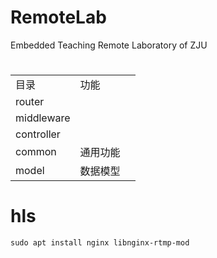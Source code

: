 # RemoteLab
Embedded Teaching Remote Laboratory of ZJU


# 
||||
|-|-|-|
|目录|功能||
|router
|middleware|
|controller
|common|通用功能
|model| 数据模型


# hls
```shell
sudo apt install nginx libnginx-rtmp-mod
```